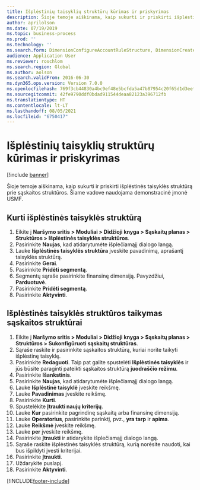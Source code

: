 ```yaml
---
title: Išplėstinių taisyklių struktūrų kūrimas ir priskyrimas
description: Šioje temoje aiškinama, kaip sukurti ir priskirti išplėstinės taisyklės struktūrą prie sąskaitos struktūros.
author: aprilolson
ms.date: 07/19/2019
ms.topic: business-process
ms.prod: ''
ms.technology: ''
ms.search.form: DimensionConfigureAccountRuleStructure, DimensionCreateAccountRuleStructure, DimensionHierarchyAddLevel, DimensionHierarchyConstraintActivate, DimensionConfigureAccountStructure, DimensionConfigureAccountRule, DimensionCreateAccountRule, DimensionSelectAccountRuleStructure
audience: Application User
ms.reviewer: roschlom
ms.search.region: Global
ms.author: aolson
ms.search.validFrom: 2016-06-30
ms.dyn365.ops.version: Version 7.0.0
ms.openlocfilehash: 769f3cb44830a4bc9ef48e5bcfda5a47b87954c20f65d1d3eef5d02af9ed5bd1
ms.sourcegitcommit: 42fe9790ddf0bdad911544deaa82123a396712fb
ms.translationtype: HT
ms.contentlocale: lt-LT
ms.lasthandoff: 08/05/2021
ms.locfileid: "6750417"
---
```

# <a name="create-and-assign-advanced-rule-structures"></a>Išplėstinių taisyklių struktūrų kūrimas ir priskyrimas

[!include [banner](../../includes/banner.md)]

Šioje temoje aiškinama, kaip sukurti ir priskirti išplėstinės taisyklės struktūrą prie sąskaitos struktūros. Šiame vadove naudojama demonstracinė įmonė USMF.

## <a name="create-an-advanced-rule-structure"></a>Kurti išplėstinės taisyklės struktūrą
1. Eikite į **Naršymo sritis > Moduliai > Didžioji knyga > Sąskaitų planas > Struktūros > Išplėstinės taisyklės struktūros**.
2. Pasirinkite **Naujas**, kad atidarytumėte išplečiamąjį dialogo langą.
3. Lauke **Išplėstinės taisyklės struktūra** įveskite pavadinimą, aprašantį taisyklės struktūrą.
4. Pasirinkite **Gerai**.
5. Pasirinkite **Pridėti segmentą**.
6. Segmentų sąraše pasirinkite finansinę dimensiją. Pavyzdžiui, **Parduotuvė**.  
7. Pasirinkite **Pridėti segmentą**.
8. Pasirinkite **Aktyvinti**.

## <a name="apply-an-advanced-rule-structure-to-an-account-structure"></a>Išplėstinės taisyklės struktūros taikymas sąskaitos struktūrai
1. Eikite į **Naršymo sritis > Moduliai > Didžioji knyga > Sąskaitų planas > Struktūros > Sukonfigūruoti sąskaitų struktūras**.
2. Sąraše raskite ir pasirinkite sąskaitos struktūrą, kuriai norite taikyti išplėstinę taisyklę.
3. Pasirinkite **Redaguoti**. Taip pat galite spustelėti **Išplėstinės taisyklės** ir jūs būsite paraginti pateikti sąskaitos struktūrą **juodraščio režimu**.  
4. Pasirinkite **Išankstinis**.
5. Pasirinkite **Naujas**, kad atidarytumėte išplečiamąjį dialogo langą.
6. Lauke **Išplėstinė taisyklė** įveskite reikšmę.
7. Lauke **Pavadinimas** įveskite reikšmę.
8. Pasirinkite **Kurti**.
9. Spustelėkite **Įtraukti naujų kriterijų**.
10. Lauke **Kur** pasirinkite pagrindinę sąskaitą arba finansinę dimensiją.
11. Lauke **Operatorius**, pasirinkite parinktį, pvz., **yra tarp** ir **apima**.
12. Lauke **Reikšmė** įveskite reikšmę.
13. Lauke **per** įveskite reikšmę.
14. Pasirinkite **Įtraukti** ir atidarykite išplečiamąjį dialogo langą.
15. Sąraše raskite išplėstinės taisyklės struktūrą, kurią norėsite naudoti, kai bus išpildyti įvesti kriterijai.
16. Pasirinkite **Įtraukti**.
17. Uždarykite puslapį.
18. Pasirinkite **Aktyvinti**.



[!INCLUDE[footer-include](../../../includes/footer-banner.md)]
